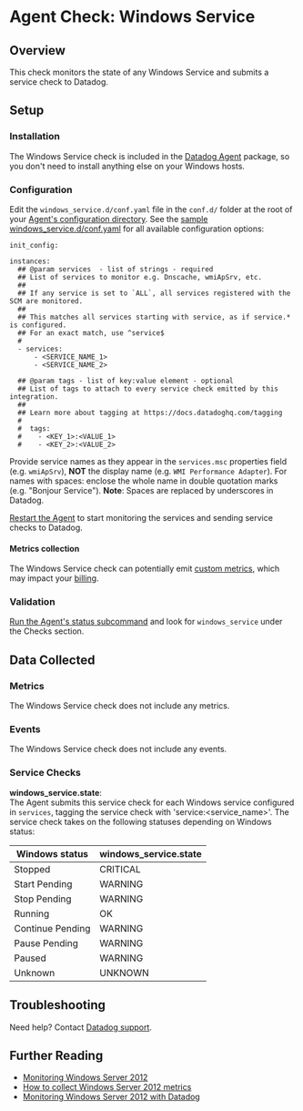 # Agent Check: Windows Service
## Overview

This check monitors the state of any Windows Service and submits a service check to Datadog.

## Setup

### Installation

The Windows Service check is included in the [Datadog Agent][1] package, so you don't need to install anything else on your Windows hosts.

### Configuration

Edit the `windows_service.d/conf.yaml` file in the `conf.d/` folder at the root of your [Agent's configuration directory][2]. See the [sample windows_service.d/conf.yaml][3] for all available configuration options:

```
init_config:

instances:
  ## @param services  - list of strings - required
  ## List of services to monitor e.g. Dnscache, wmiApSrv, etc.
  ##
  ## If any service is set to `ALL`, all services registered with the SCM are monitored.
  ##
  ## This matches all services starting with service, as if service.* is configured.
  ## For an exact match, use ^service$
  #
  - services:
      - <SERVICE_NAME_1>
      - <SERVICE_NAME_2>

  ## @param tags - list of key:value element - optional
  ## List of tags to attach to every service check emitted by this integration.
  ##
  ## Learn more about tagging at https://docs.datadoghq.com/tagging
  #
  #  tags:
  #    - <KEY_1>:<VALUE_1>
  #    - <KEY_2>:<VALUE_2>
```

Provide service names as they appear in the `services.msc` properties field (e.g. `wmiApSrv`), **NOT** the display name (e.g. `WMI Performance Adapter`). For names with spaces: enclose the whole name in double quotation marks (e.g. "Bonjour Service"). **Note**: Spaces are replaced by underscores in Datadog.

[Restart the Agent][4] to start monitoring the services and sending service checks to Datadog.

#### Metrics collection
The Windows Service check can potentially emit [custom metrics][10], which may impact your [billing][11].

### Validation

[Run the Agent's status subcommand][5] and look for `windows_service` under the Checks section.

## Data Collected
### Metrics

The Windows Service check does not include any metrics.

### Events
The Windows Service check does not include any events.

### Service Checks
**windows_service.state**:  
The Agent submits this service check for each Windows service configured in `services`, tagging the service check with 'service:<service_name>'. The service check takes on the following statuses depending on Windows status:

| Windows status   | windows_service.state |
| ---              | ---                   |
| Stopped          | CRITICAL              |
| Start Pending    | WARNING               |
| Stop Pending     | WARNING               |
| Running          | OK                    |
| Continue Pending | WARNING               |
| Pause Pending    | WARNING               |
| Paused           | WARNING               |
| Unknown          | UNKNOWN               |

## Troubleshooting
Need help? Contact [Datadog support][6].

## Further Reading

* [Monitoring Windows Server 2012][7]
* [How to collect Windows Server 2012 metrics][8]
* [Monitoring Windows Server 2012 with Datadog][9]


[1]: https://app.datadoghq.com/account/settings#agent
[2]: https://docs.datadoghq.com/agent/guide/agent-configuration-files/?tab=agentv6#agent-configuration-directory
[3]: https://github.com/DataDog/integrations-core/blob/master/windows_service/datadog_checks/windows_service/data/conf.yaml.example
[4]: https://docs.datadoghq.com/agent/guide/agent-commands/?tab=agentv6#start-stop-and-restart-the-agent
[5]: https://docs.datadoghq.com/agent/guide/agent-commands/?tab=agentv6#agent-status-and-information
[6]: https://docs.datadoghq.com/help
[7]: https://www.datadoghq.com/blog/monitoring-windows-server-2012
[8]: https://www.datadoghq.com/blog/collect-windows-server-2012-metrics
[9]: https://www.datadoghq.com/blog/windows-server-monitoring
[10]: https://docs.datadoghq.com/developers/metrics/custom_metrics
[11]: https://docs.datadoghq.com/account_management/billing/custom_metrics/
